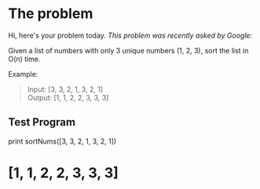 # The problem
Hi, here's your problem today. *This problem was recently asked by Google:*    

Given a list of numbers with only 3 unique numbers (1, 2, 3), sort the list in O(n) time.

Example:    
> Input: [3, 3, 2, 1, 3, 2, 1]    
> Output: [1, 1, 2, 2, 3, 3, 3]     

## Test Program
print sortNums([3, 3, 2, 1, 3, 2, 1])    
# [1, 1, 2, 2, 3, 3, 3] 